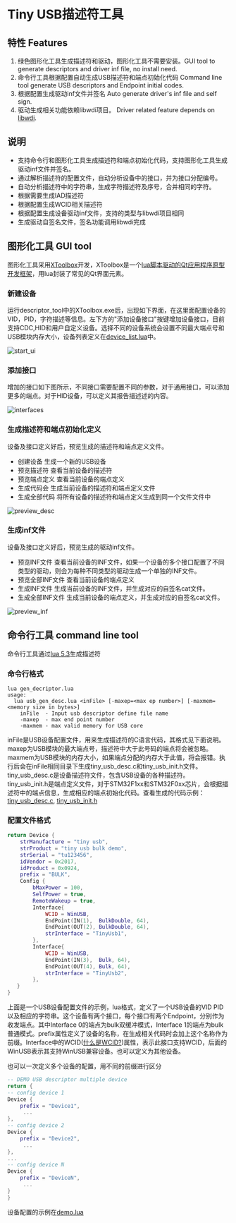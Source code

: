 # Tiny USB描述符工具

## 特性 Features

1. 绿色图形化工具生成描述符和驱动，图形化工具不需要安装。GUI tool to generate descriptors and driver inf file, no install need.
2. 命令行工具根据配置自动生成USB描述符和端点初始化代码 Command line tool generate USB descriptors and Endpoint initial codes.
3. 根据配置生成驱动inf文件并签名 Auto generate driver's inf file and self sign.
4. 驱动生成相关功能依赖libwdi项目。 Driver related feature depends on [libwdi][libwdi_proj].

## 说明

* 支持命令行和图形化工具生成描述符和端点初始化代码，支持图形化工具生成驱动inf文件并签名。
* 通过解析描述符的配置文件，自动分析设备中的接口，并为接口分配编号。
* 自动分析描述符中的字符串，生成字符描述符及序号，合并相同的字符。
* 根据需要生成IAD描述符
* 根据配置生成WCID相关描述符
* 根据配置生成设备驱动inf文件，支持的类型与libwdi项目相同
* 生成驱动自签名文件，签名功能调用libwdi完成

## 图形化工具 GUI tool

图形化工具采用[XToolbox][xtoolbox_download]开发，XToolbox是一个[lua脚本驱动的Qt应用程序原型开发框架][xtoolbox_intro]，用lua封装了常见的Qt界面元素。

### 新建设备

运行descriptor_tool中的XToolbox.exe后，出现如下界面，在这里面配置设备的VID，PID，字符描述等信息。左下方的"添加设备接口"按键增加设备接口，目前支持CDC,HID和用户自定义设备。选择不同的设备系统会设置不同最大端点号和USB模块内存大小，设备列表定义在[device_list.lua][device_list]中。

![start_ui](../images/start_ui.png)


### 添加接口

增加的接口如下图所示，不同接口需要配置不同的参数，对于通用接口，可以添加更多的端点。对于HID设备，可以定义其报告描述述的内容。

![interfaces](../images/interface_ui.png)


### 生成描述符和端点初始化定义

设备及接口定义好后，预览生成的描述符和端点定义文件。

* 创建设备 生成一个新的USB设备
* 预览描述符 查看当前设备的描述符
* 预览端点定义 查看当前设备的端点定义
* 生成代码会 生成当前设备的描述符和端点定义文件
* 生成全部代码 将所有设备的描述符和端点定义生成到同一个文件文件中

![preview_desc](../images/preview_desc.png)

### 生成inf文件

设备及接口定义好后，预览生成的驱动inf文件。

* 预览INF文件 查看当前设备的INF文件，如果一个设备的多个接口配置了不同类型的驱动，则会为每种不同类型的驱动生成一个单独的INF文件。
* 预览全部INF文件 查看当前设备的端点定义
* 生成INF文件 生成当前设备的INF文件，并生成对应的自签名cat文件。
* 生成全部INF文件 生成当前设备的端点定义，并生成对应的自签名cat文件。

![preview_inf](../images/preview_inf.png)


## 命令行工具 command line tool

命令行工具通过[lua 5.3][lua_download]生成描述符

### 命令行格式

```batch
lua gen_decriptor.lua
usage:
  lua usb_gen_desc.lua <inFile> [-maxep=<max ep number>] [-maxmem=<memory size in bytes>]
    inFile  - Input usb descriptor define file name
    -maxep  - max end point number
    -maxmem - max valid memory for USB core
```
inFile是USB设备配置文件，用来生成描述符的C语言代码，其格式见下面说明。maxep为USB模块的最大端点号，描述符中大于此号码的端点将会被忽略。maxmem为USB模块的内存大小，如果端点分配的内存大于此值，将会报错。执行后会在inFile相同目录下生成tiny_usb_desc.c和tiny_usb_init.h文件。tiny_usb_desc.c是设备描述符文件，包含USB设备的各种描述符。tiny_usb_init.h是端点定义文件，对于STM32F1xx和STM32F0xx芯片，会根据描述符中的端点信息，生成相应的端点初始化代码。查看生成的代码示例：[tiny_usb_desc.c][tiny_usb_desc_demo], [tiny_usb_init.h][tiny_usb_init_demo]

### 配置文件格式

```lua
return Device {
    strManufacture = "tiny usb",
    strProduct = "tiny usb bulk demo",
    strSerial = "tu123456",
    idVendor = 0x2017,
    idProduct = 0x0924,
    prefix = "BULK",
    Config {
        bMaxPower = 100,
        SelfPower = true,
        RemoteWakeup = true,
        Interface{
            WCID = WinUSB,
            EndPoint(IN(1),  BulkDouble, 64),
            EndPoint(OUT(2), BulkDouble, 64),
            strInterface = "TinyUsb1",
        },
        Interface{
            WCID = WinUSB,
            EndPoint(IN(3),  Bulk, 64),
            EndPoint(OUT(4), Bulk, 64),
            strInterface = "TinyUsb2",
        },
   }
}
```
上面是一个USB设备配置文件的示例，lua格式，定义了一个USB设备的VID PID以及相应的字符串。这个设备有两个接口，每个接口有两个Endpoint，分别作为收发端点。其中Interface 0的端点为bulk双缓冲模式，Interface 1的端点为bulk普通模式。prefix属性定义了设备的名称，在生成相关代码时会加上这个名称作为前缀。Interface中的WCID([什么是WCID?][what_is_wcid])属性，表示此接口支持WCID，后面的WinUSB表示其支持WinUSB兼容设备。也可以定义为其他设备。

也可以一次定义多个设备的配置，用不同的前缀进行区分
```lua
-- DEMO USB descriptor multiple device
return {
-- config device 1
Device {
    prefix = "Device1",
     ...
},
-- config device 2
Device {
    prefix = "Device2",
     ...
},
...
-- config device N
Device {
    prefix = "DeviceN",
     ...
}
}
```

设备配置的示例在[demo.lua][desc_demo]




[lua_download]: https://www.lua.org/download.html
[xtoolbox_download]: https://github.com/xtoolbox/Introduction/releases
[xtoolbox_intro]: https://github.com/xtoolbox/Introduction
[desc_demo]: https://github.com/xtoolbox/tiny_usb/blob/master/tiny_usb_stack/descriptor_demo/demo.lua
[what_is_wcid]: https://github.com/xtoolbox/tiny_usb/wiki/WCID-Device
[tiny_usb_desc_demo]: https://github.com/xtoolbox/tiny_usb/blob/master/tiny_usb_stack/descriptor_demo/tiny_usb_desc.c
[tiny_usb_init_demo]: https://github.com/xtoolbox/tiny_usb/blob/master/tiny_usb_stack/descriptor_demo/tiny_usb_init.h
[device_list]:https://github.com/xtoolbox/tiny_usb/blob/master/descriptor_tool/device_list.lua
[libwdi_proj]:https://github.com/pbatard/libwdi
